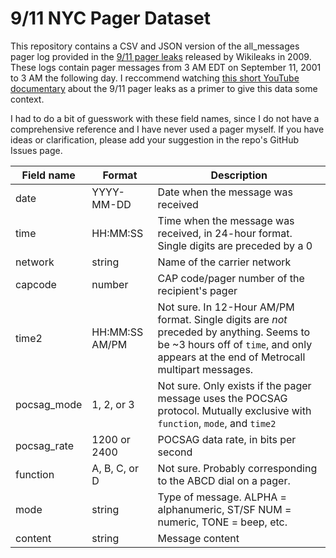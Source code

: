 # 9/11 NYC Pager Dataset
This repository contains a CSV and JSON version of the all_messages pager log provided in the [9/11 pager leaks](https://911.wikileaks.org/files/index.html) released by Wikileaks in 2009. These logs contain pager messages from 3 AM EDT on September 11, 2001 to 3 AM the following day. I reccommend watching [this short YouTube documentary](https://www.youtube.com/watch?&v=inigBzDU8mw) about the 9/11 pager leaks as a primer to give this data some context.

I had to do a bit of guesswork with these field names, since I do not have a comprehensive reference and I have never used a pager myself. If you have ideas or clarification, please add your suggestion in the repo's GitHub Issues page.

|Field name|Format|Description|
|---|---|---|
|date|YYYY-MM-DD|Date when the message was received|
|time|HH:MM:SS|Time when the message was received, in 24-hour format. Single digits are preceded by a 0|
|network|string|Name of the carrier network|
|capcode|number|CAP code/pager number of the recipient's pager|
|time2|HH:MM:SS AM/PM|Not sure. In 12-Hour AM/PM format. Single digits are *not* preceded by anything. Seems to be ~3 hours off of `time`, and only appears at the end of Metrocall multipart messages.|
|pocsag_mode|1, 2, or 3|Not sure. Only exists if the pager message uses the POCSAG protocol. Mutually exclusive with `function`, `mode`, and `time2`|
|pocsag_rate|1200 or 2400|POCSAG data rate, in bits per second|
|function|A, B, C, or D|Not sure. Probably corresponding to the ABCD dial on a pager.|
|mode|string|Type of message. ALPHA = alphanumeric, ST/SF NUM = numeric, TONE = beep, etc.|
|content|string|Message content|
